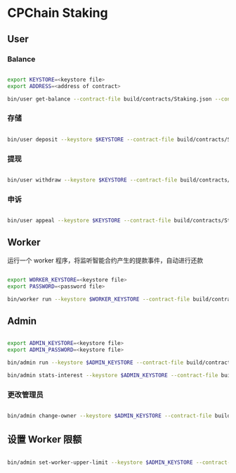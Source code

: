 # CPChain Staking

## User

### Balance

```bash

export KEYSTORE=<keystore file>
export ADDRESS=<address of contract>

bin/user get-balance --contract-file build/contracts/Staking.json --contract-addr $ADDRESS 1455d180e3ade94ebd9cc324d22a9065d1f5f575

```

### 存储

```bash

bin/user deposit --keystore $KEYSTORE --contract-file build/contracts/Staking.json --contract-addr $ADDRESS 5

```

### 提现

```bash

bin/user withdraw --keystore $KEYSTORE --contract-file build/contracts/Staking.json --contract-addr $ADDRESS 1

```

### 申诉

```bash

bin/user appeal --keystore $KEYSTORE --contract-file build/contracts/Staking.json --contract-addr $ADDRESS

```

## Worker

运行一个 worker 程序，将监听智能合约产生的提款事件，自动进行还款

```bash

export WORKER_KEYSTORE=<keystore file>
export PASSWORD=<password file>

bin/worker run --keystore $WORKER_KEYSTORE --contract-file build/contracts/Staking.json --contract-addr $ADDRESS --password $PASSWORD

```

## Admin

```bash

export ADMIN_KEYSTORE=<keystore file>
export ADMIN_PASSWORD=<keystore file>

bin/admin run --keystore $ADMIN_KEYSTORE --contract-file build/contracts/Staking.json --password $ADMIN_PASSWORD

bin/admin stats-interest --keystore $ADMIN_KEYSTORE --contract-file build/contracts/Staking.json --password $ADMIN_PASSWORD

```

### 更改管理员

```bash

bin/admin change-owner --keystore $ADMIN_KEYSTORE --contract-file build/contracts/Staking.json <new owner>

```

## 设置 Worker 限额

```bash

bin/admin set-worker-upper-limit --keystore $ADMIN_KEYSTORE --contract-file build/contracts/Staking.json 1200000

```
